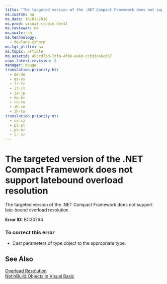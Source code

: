 ```yaml
---
title: "The targeted version of the .NET Compact Framework does not support latebound overload resolution"
ms.custom: na
ms.date: 10/01/2016
ms.prod: visual-studio-dev14
ms.reviewer: na
ms.suite: na
ms.technology: 
  - devlang-csharp
ms.tgt_pltfrm: na
ms.topic: article
ms.assetid: 45ccd73d-7dfa-4f88-aa6d-ccb93c4bc657
caps.latest.revision: 8
manager: douge
translation.priority.ht: 
  - de-de
  - es-es
  - fr-fr
  - it-it
  - ja-jp
  - ko-kr
  - ru-ru
  - zh-cn
  - zh-tw
translation.priority.mt: 
  - cs-cz
  - pl-pl
  - pt-br
  - tr-tr
---
```

# The targeted version of the .NET Compact Framework does not support latebound overload resolution
The targeted version of the .NET Compact Framework does not support late-bound overload resolution.  
  
 **Error ID:** BC30764  
  
### To correct this error  
  
-   Cast parameters of type object to the appropriate type.  
  
## See Also  
 [Overload Resolution](../Topic/Overload%20Resolution%20\(Visual%20Basic\).md)   
 [NotInBuild:Objects in Visual Basic](assetId:///85bd757a-a19e-45e1-af89-d68765f5ee3c)